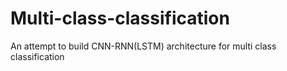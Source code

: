 # Multi-class-classification
An attempt to build CNN-RNN(LSTM) architecture for multi class classification

